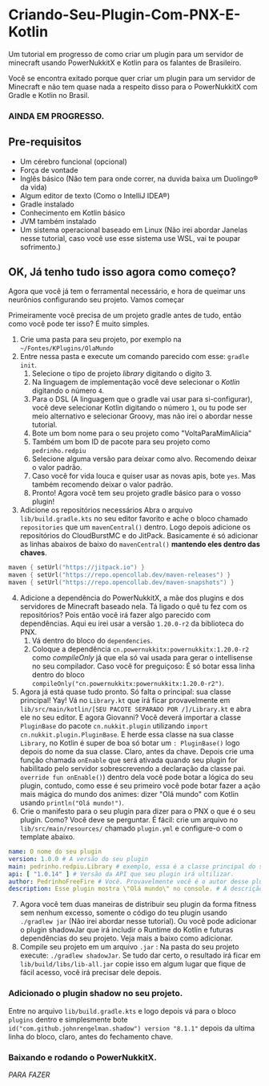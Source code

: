 # Criando-Seu-Plugin-Com-PNX-E-Kotlin
Um tutorial em progresso de como criar um plugin para um servidor de minecraft usando PowerNukkitX e Kotlin para os falantes de Brasileiro.

Você se encontra exitado porque quer criar um plugin para um servidor de Minecraft e não tem quase nada a respeito disso para o PowerNukkitX com Gradle e Kotlin no Brasil.
### AINDA EM PROGRESSO.
## Pre-requisitos 
- Um cérebro funcional (opcional)
- Força de vontade
- Inglês básico (Não tem para onde correr, na duvida baixa um Duolingo® da vida)
- Algum editor de texto (Como o IntelliJ IDEA®)
- Gradle instalado
- Conhecimento em Kotlin básico
- JVM também instalado
- Um sistema operacional baseado em Linux (Não irei abordar Janelas nesse tutorial, caso você use esse sistema use WSL, vai te poupar sofrimento.)
## OK, Já tenho tudo isso agora como começo?
Agora que você já tem o ferramental necessário, e hora de queimar uns neurônios configurando seu projeto. Vamos começar

Primeiramente você precisa de um projeto gradle antes de tudo, então como você pode ter isso? É muito simples.
1. Crie uma pasta para seu projeto, por exemplo na `~/Fontes/KPlugins/OlaMundo`
2. Entre nessa pasta e execute um comando parecido com esse: `gradle init`.
	1. Selecione o tipo de projeto _library_ digitando o digito 3.
	2. Na linguagem de implementação você deve selecionar o _Kotlin_ digitando o número `4`.
	3. Para o DSL (A linguagem que o gradle vai usar para si-configurar), você deve selecionar Kotlin digitando o número `1`, ou tu pode ser meio alternativo e selecionar Groovy, mas não irei o abordar nesse tutorial.
	4. Bote um bom nome para o seu projeto como "VoltaParaMimAlicia"
	5. Também um bom ID de pacote para seu projeto como `pedrinho.redpiu`
	6. Selecione alguma versão para deixar como alvo. Recomendo deixar o valor padrão.
	7. Caso você for vida louca e quiser usar as novas apis, bote `yes`. Mas também recomendo deixar o valor padrão.
	8. Pronto! Agora você tem seu projeto gradle básico para o vosso plugin!
3. Adicione os repositórios necessários
Abra o arquivo `lib/build.gradle.kts` no seu editor favorito e ache o bloco chamado `repositories` que um `mavenCentral()` dentro. Logo depois adicione os repositórios do CloudBurstMC e do JitPack. Basicamente é só adicionar as linhas abaixos de baixo do `mavenCentral()` **mantendo eles dentro das chaves**.
```kotlin
maven { setUrl("https://jitpack.io") }
maven { setUrl("https://repo.opencollab.dev/maven-releases") }
maven { setUrl("https://repo.opencollab.dev/maven-snapshots") }
```
4. Adicione a dependência do PowerNukkitX, a mãe dos plugins e dos servidores de Minecraft baseado nela.
	Tá ligado o quê tu fez com os repositórios? Pois então você irá fazer algo parecido com dependências. Aqui eu irei usar a versão `1.20.0-r2` da biblioteca do PNX. 
	1. Vá dentro do bloco do `dependencies`. 
	2. Coloque a dependência `cn.powernukkitx:powernukkitx:1.20.0-r2` como _compileOnly_ já que ela só vai usada para gerar o intellisense no seu compilador. Caso você for preguiçoso: É só botar essa linha dentro do bloco `compileOnly("cn.powernukkitx:powernukkitx:1.20.0-r2")`.
4. Agora já está quase tudo pronto. Só falta o principal: sua classe principal! Yay! Vá no `Library.kt` que irá ficar provavelmente em `lib/src/main/kotlin/[SEU PACOTE SEPARADO POR /]/Library.kt` e abra ele no seu editor. E agora Giovanni? Você deverá importar a classe `PluginBase` do pacote `cn.nukkit.plugin` utilizando `import cn.nukkit.plugin.PluginBase`. E herde essa classe na sua classe `Library`, no Kotlin é super de boa só botar um `: PluginBase()` logo depois do nome da sua classe. Claro, antes da chave. Depois crie uma função chamada `onEnable` que será ativada quando seu plugin for habilitado pelo servidor sobrescrevendo a declaração da classe pai. `override fun onEnable()`) dentro dela você pode botar a lógica do seu plugin, contudo, como esse é seu primeiro você pode botar fazer a ação mais mágica do mundo dos animes: dizer "Olá mundo" com Kotlin usando `println("Olá mundo!")`.
5. Crie o manifesto para o seu plugin para dizer para o PNX o que é o seu plugin. Como? Você deve se perguntar. É fácil: crie um arquivo no `lib/src/main/resources/` chamado `plugin.yml` e configure-o com o template abaixo.
```yaml
name: O nome do seu plugin
version: 1.0.0 # A versão do seu plugin
main: pedrinho.redpiu.Library # exemplo, essa é a classe principal do seu plugin.
api: [ "1.0.14" ] # Versão da API que seu plugin irá ultilizar.
author: PedrinhoFreeFire # Você. Provavelmente você é o autor desse plugin.
description: Esse plugin mostra \"Olá mundo\" no console. # A descrição do plugin fica aqui.
```

7. Agora você tem duas maneiras de distribuir seu plugin da forma fitness sem nenhum excesso, somente o código do teu plugin usando `./gradlew jar` (Não irei abordar nesse tutorial). Ou você pode adicionar o plugin shadowJar que irá includir o Runtime do Kotlin e futuras dependências do seu projeto. Veja mais a baixo como adicionar.
8. Compile seu projeto em um arquivo `.jar` : Na pasta do seu projeto execute: `./gradlew shadowJar`. Se tudo dar certo, o resultado irá ficar em `lib/build/libs/lib-all.jar` copie isso em algum lugar que fique de fácil acesso, você irá precisar dele depois.

### Adicionado o plugin shadow no seu projeto.
Entre no arquivo `lib/build.gradle.kts` e logo depois vá para o bloco `plugins` dentro e simplesmente bote `id("com.github.johnrengelman.shadow") version "8.1.1"` depois da ultima linha do bloco, claro, antes do fechamento chave. 


### Baixando e rodando o PowerNukkitX.
*PARA FAZER*
